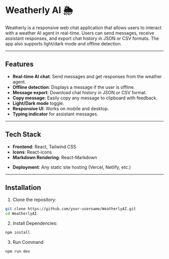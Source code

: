 # Weatherly AI 🌦️

Weatherly is a responsive web chat application that allows users to interact with a weather AI agent in real-time. Users can send messages, receive assistant responses, and export chat history in JSON or CSV formats. The app also supports light/dark mode and offline detection.

---

## Features

- **Real-time AI chat**: Send messages and get responses from the weather agent.
- **Offline detection**: Displays a message if the user is offline.
- **Message export**: Download chat history in JSON or CSV format.
- **Copy message**: Easily copy any message to clipboard with feedback.
- **Light/Dark mode** toggle.
- **Responsive UI**: Works on mobile and desktop.
- **Typing indicator** for assistant messages.

---

## Tech Stack

- **Frontend**: React, Tailwind CSS
- **Icons**: React-icons
- **Markdown Rendering**: React-Markdown
<!-- - **API**: [Mastra Weather Agent API](https://millions-screeching-vultur.mastra.cloud/api/agents/weatherAgent/stream) -->
- **Deployment**: Any static site hosting (Vercel, Netlify, etc.)

---

## Installation

1. Clone the repository:

```bash
git clone https://github.com/your-username/WeatherlyAI.git
cd WeatherlyAI
```

2. Install Dependencies:
```bash
npm install
```
3. Run Command
```bash
npm run dev
```